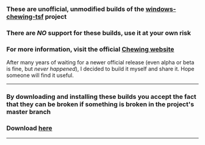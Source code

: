 ﻿### These are unofficial, unmodified builds of the [windows-chewing-tsf](https://github.com/chewing/windows-chewing-tsf) project
### There are *NO* support for these builds, use it at your own risk
### For more information, visit the official [Chewing website](http://chewing.im/)

After many years of waiting for a newer official release (even alpha or beta is fine, but *never happened*), I decided to build it myself and share it. Hope someone will find it useful.

******
### By downloading and installing these builds you accept the fact that they can be broken if something is broken in the project's master branch
### Download [here](https://github.com/Chocobo1/windows-chewing-tsf-Chocobo1-build/releases)
******
